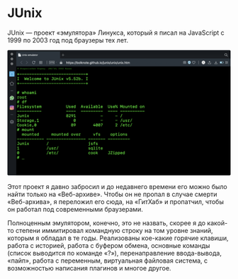 # JUnix
JUnix — проект «эмулятора» Линукса, который я писал на JavaScript c 1999 по 2003 год под браузеры тех лет.

![](https://raw.githubusercontent.com/bolknote/junix/master/screenshot@2x.jpg)

Этот проект я давно забросил и до недавнего времени его можно было найти только на «Веб-архиве». Чтобы он
не пропал в случае смерти «Веб-архива», я переложил его сюда, на «ГитХаб» и пропатчил, чтобы он работал
под современными браузерами.

Полноценным эмулятором, конечно, это не назвать, скорее я до какой-то степени иммитировал командную строку
на том уровне знаний, которым я обладал в те годы. Реализованы кое-какие горячие клавиши, работа с историей, работа
с буфером обмена, основные команды (список выводится по команде «?»), перенаправление ввода-вывода, «пайп», работа
с переменным, виртуальная файловая система, с возможностью написания плагинов и многое другое.
